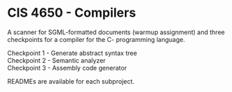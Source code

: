# CIS 4650 - Compilers

A scanner for SGML-formatted documents (warmup assignment) and three checkpoints for a compiler for the C- programming language.

Checkpoint 1 - Generate abstract syntax tree<br>
Checkpoint 2 - Semantic analyzer<br>
Checkpoint 3 - Assembly code generator

READMEs are available for each subproject.